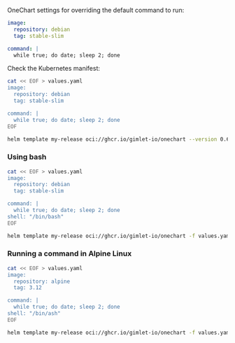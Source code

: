 OneChart settings for overriding the default command to run:

```yaml
image:
  repository: debian
  tag: stable-slim

command: |
  while true; do date; sleep 2; done
```

Check the Kubernetes manifest:

```bash
cat << EOF > values.yaml
image:
  repository: debian
  tag: stable-slim

command: |
  while true; do date; sleep 2; done
EOF

helm template my-release oci://ghcr.io/gimlet-io/onechart --version 0.62.0 -f values.yaml
```

### Using bash

```bash
cat << EOF > values.yaml
image:
  repository: debian
  tag: stable-slim

command: |
  while true; do date; sleep 2; done
shell: "/bin/bash"
EOF

helm template my-release oci://ghcr.io/gimlet-io/onechart -f values.yaml
```

### Running a command in Alpine Linux

```bash
cat << EOF > values.yaml
image:
  repository: alpine
  tag: 3.12

command: |
  while true; do date; sleep 2; done
shell: "/bin/ash"
EOF

helm template my-release oci://ghcr.io/gimlet-io/onechart -f values.yaml
```
